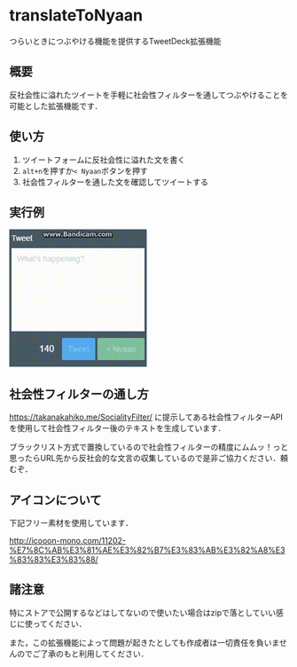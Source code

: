 # translateToNyaan
つらいときにつぶやける機能を提供するTweetDeck拡張機能


## 概要
反社会性に溢れたツイートを手軽に社会性フィルターを通してつぶやけることを可能とした拡張機能です．

## 使い方
1. ツイートフォームに反社会性に溢れた文を書く
2. `alt+n`を押すか`< Nyaan`ボタンを押す
3. 社会性フィルターを通した文を確認してツイートする

## 実行例
![実行例](./readmeImg/nyaanExample.gif "実行例")

## 社会性フィルターの通し方
https://takanakahiko.me/SocialityFilter/ に提示してある社会性フィルターAPIを使用して社会性フィルター後のテキストを生成しています．

ブラックリスト方式で置換しているので社会性フィルターの精度にムムッ！っと思ったらURL先から反社会的な文言の収集しているので是非ご協力ください．頼むぞ．

## アイコンについて
下記フリー素材を使用しています．

http://icooon-mono.com/11202-%E7%8C%AB%E3%81%AE%E3%82%B7%E3%83%AB%E3%82%A8%E3%83%83%E3%83%88/

## 諸注意
特にストアで公開するなどはしてないので使いたい場合はzipで落としていい感じに使ってください．

また，この拡張機能によって問題が起きたとしても作成者は一切責任を負いませんのでご了承のもと利用してください．


